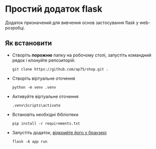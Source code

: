 # Простий додаток flask

Додаток призначений для вивчення основ застосування flask у web-розробці.

## Як встановити

* Створіть **порожню** папку на робочому столі, запустіть командний рядок і клонуйте репозиторій:

      git clone https://github.com/ap75/shop.git .

* Створіть віртуальне оточення

      python -m venv .venv

* Активуйте віртуальне оточення

      .venv\Scripts\activate

* Встановіть необхідні бібліотеки

      pip install -r requirements.txt

* Запустіть додаток, [відкрийте його у браузері](http://127.0.0.1:5000/)

      flask -A app run
